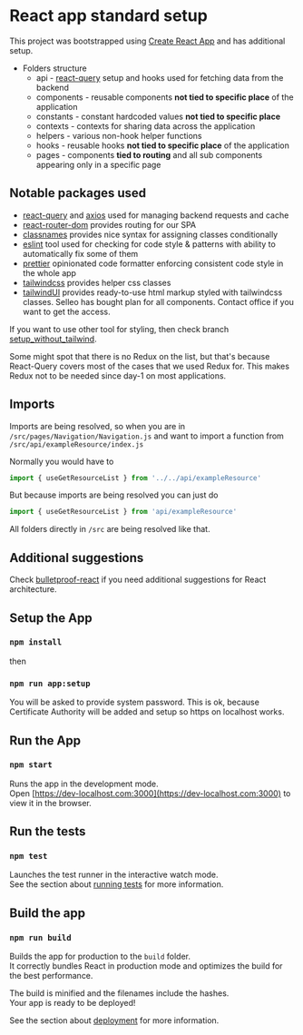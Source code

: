 # React app standard setup

This project was bootstrapped using [Create React App](https://github.com/facebook/create-react-app) and has additional setup.

- Folders structure
  - api - [react-query](https://react-query.tanstack.com/) setup and hooks used for fetching data from the backend
  - components - reusable components **not tied to specific place** of the application
  - constants - constant hardcoded values **not tied to specific place**
  - contexts - contexts for sharing data across the application
  - helpers - various non-hook helper functions
  - hooks - reusable hooks **not tied to specific place** of the application
  - pages - components **tied to routing** and all sub components appearing only in a specific page

## Notable packages used

- [react-query](https://react-query.tanstack.com/) and [axios](https://axios-http.com/) used for managing backend requests and cache
- [react-router-dom](https://reactrouter.com/docs/en/v6) provides routing for our SPA
- [classnames](https://www.npmjs.com/package/classnames) provides nice syntax for assigning classes conditionally
- [eslint](https://www.npmjs.com/package/eslint) tool used for checking for code style & patterns with ability to automatically fix some of them
- [prettier](https://www.npmjs.com/package/prettier) opinionated code formatter enforcing consistent code style in the whole app
- [tailwindcss](https://tailwindcss.com/) provides helper css classes
- [tailwindUI](https://tailwindui.com) provides ready-to-use html markup styled with tailwindcss classes. Selleo has bought plan for all components. Contact office if you want to get the access.

If you want to use other tool for styling, then check branch [setup_without_tailwind](https://github.com/Selleo/react_app_standard_setup/tree/setup_without_tailwind).

Some might spot that there is no Redux on the list, but that's because React-Query covers most of the cases that we used Redux for. This makes Redux not to be needed since day-1 on most applications.

## Imports

Imports are being resolved, so when you are in `/src/pages/Navigation/Navigation.js` and want to import a function from `/src/api/exampleResource/index.js`

Normally you would have to

```js
import { useGetResourceList } from '../../api/exampleResource'
```

But because imports are being resolved you can just do

```js
import { useGetResourceList } from 'api/exampleResource'
```

All folders directly in `/src` are being resolved like that.

## Additional suggestions

Check [bulletproof-react](https://github.com/alan2207/bulletproof-react) if you need additional suggestions for React architecture.

## Setup the App

### `npm install`
then 
### `npm run app:setup`
You will be asked to provide system password. This is ok, because Certificate Authority will be added and setup so https on localhost works.

## Run the App

### `npm start`

Runs the app in the development mode.\
Open [https://dev-localhost.com:3000](https://dev-localhost.com:3000) to view it in the browser.

## Run the tests

### `npm test`

Launches the test runner in the interactive watch mode.\
See the section about [running tests](https://facebook.github.io/create-react-app/docs/running-tests) for more information.

## Build the app

### `npm run build`

Builds the app for production to the `build` folder.\
It correctly bundles React in production mode and optimizes the build for the best performance.

The build is minified and the filenames include the hashes.\
Your app is ready to be deployed!

See the section about [deployment](https://facebook.github.io/create-react-app/docs/deployment) for more information.
